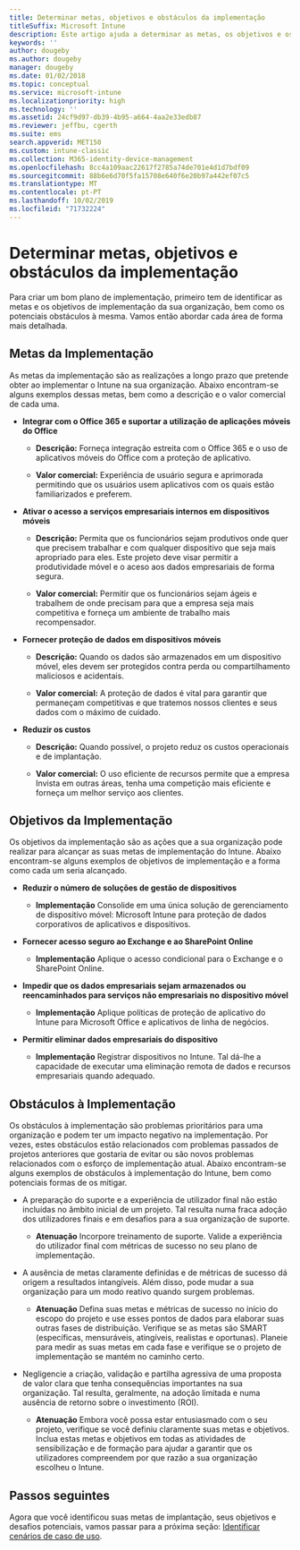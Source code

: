 ```yaml
---
title: Determinar metas, objetivos e obstáculos da implementação
titleSuffix: Microsoft Intune
description: Este artigo ajuda a determinar as metas, os objetivos e os obstáculos da implementação para uma implementação apenas na cloud do Microsoft Intune.
keywords: ''
author: dougeby
ms.author: dougeby
manager: dougeby
ms.date: 01/02/2018
ms.topic: conceptual
ms.service: microsoft-intune
ms.localizationpriority: high
ms.technology: ''
ms.assetid: 24cf9d97-db39-4b95-a664-4aa2e33edb87
ms.reviewer: jeffbu, cgerth
ms.suite: ems
search.appverid: MET150
ms.custom: intune-classic
ms.collection: M365-identity-device-management
ms.openlocfilehash: 8cc4a109aac22617f2785a74de701e4d1d7bdf09
ms.sourcegitcommit: 88b6e6d70f5fa15708e640f6e20b97a442ef07c5
ms.translationtype: MT
ms.contentlocale: pt-PT
ms.lasthandoff: 10/02/2019
ms.locfileid: "71732224"
---
```

# <a name="determine-deployment-goals-objectives-and-challenges"></a>Determinar metas, objetivos e obstáculos da implementação

Para criar um bom plano de implementação, primeiro tem de identificar as metas e os objetivos de implementação da sua organização, bem como os potenciais obstáculos à mesma. Vamos então abordar cada área de forma mais detalhada.

## <a name="deployment-goals"></a>Metas da Implementação

As metas da implementação são as realizações a longo prazo que pretende obter ao implementar o Intune na sua organização. Abaixo encontram-se alguns exemplos dessas metas, bem como a descrição e o valor comercial de cada uma.

- **Integrar com o Office 365 e suportar a utilização de aplicações móveis do Office**

  - **Descrição:** Forneça integração estreita com o Office 365 e o uso de aplicativos móveis do Office com a proteção de aplicativo.

  - **Valor comercial:** Experiência de usuário segura e aprimorada permitindo que os usuários usem aplicativos com os quais estão familiarizados e preferem.

- **Ativar o acesso a serviços empresariais internos em dispositivos móveis**

  - **Descrição:** Permita que os funcionários sejam produtivos onde quer que precisem trabalhar e com qualquer dispositivo que seja mais apropriado para eles. Este projeto deve visar permitir a produtividade móvel e o aceso aos dados empresariais de forma segura.

  - **Valor comercial:** Permitir que os funcionários sejam ágeis e trabalhem de onde precisam para que a empresa seja mais competitiva e forneça um ambiente de trabalho mais recompensador.

- **Fornecer proteção de dados em dispositivos móveis**

  - **Descrição:** Quando os dados são armazenados em um dispositivo móvel, eles devem ser protegidos contra perda ou compartilhamento maliciosos e acidentais.

  - **Valor comercial:** A proteção de dados é vital para garantir que permaneçam competitivas e que tratemos nossos clientes e seus dados com o máximo de cuidado.

- **Reduzir os custos**

  - **Descrição:** Quando possível, o projeto reduz os custos operacionais e de implantação.

  - **Valor comercial:** O uso eficiente de recursos permite que a empresa Invista em outras áreas, tenha uma competição mais eficiente e forneça um melhor serviço aos clientes.

## <a name="deployment-objectives"></a>Objetivos da Implementação

Os objetivos da implementação são as ações que a sua organização pode realizar para alcançar as suas metas de implementação do Intune. Abaixo encontram-se alguns exemplos de objetivos de implementação e a forma como cada um seria alcançado.

- **Reduzir o número de soluções de gestão de dispositivos**

  - **Implementação** Consolide em uma única solução de gerenciamento de dispositivo móvel: Microsoft Intune para proteção de dados corporativos de aplicativos e dispositivos.

- **Fornecer acesso seguro ao Exchange e ao SharePoint Online**

  - **Implementação** Aplique o acesso condicional para o Exchange e o SharePoint Online.

- **Impedir que os dados empresariais sejam armazenados ou reencaminhados para serviços não empresariais no dispositivo móvel**

  - **Implementação** Aplique políticas de proteção de aplicativo do Intune para Microsoft Office e aplicativos de linha de negócios.

- **Permitir eliminar dados empresariais do dispositivo**

  - **Implementação** Registrar dispositivos no Intune. Tal dá-lhe a capacidade de executar uma eliminação remota de dados e recursos empresariais quando adequado.

## <a name="deployment-challenges"></a>Obstáculos à Implementação

Os obstáculos à implementação são problemas prioritários para uma organização e podem ter um impacto negativo na implementação. Por vezes, estes obstáculos estão relacionados com problemas passados de projetos anteriores que gostaria de evitar ou são novos problemas relacionados com o esforço de implementação atual. Abaixo encontram-se alguns exemplos de obstáculos à implementação do Intune, bem como potenciais formas de os mitigar.

- A preparação do suporte e a experiência de utilizador final não estão incluídas no âmbito inicial de um projeto. Tal resulta numa fraca adoção dos utilizadores finais e em desafios para a sua organização de suporte.

  - **Atenuação** Incorpore treinamento de suporte. Valide a experiência do utilizador final com métricas de sucesso no seu plano de implementação.

- A ausência de metas claramente definidas e de métricas de sucesso dá origem a resultados intangíveis. Além disso, pode mudar a sua organização para um modo reativo quando surgem problemas.

  - **Atenuação** Defina suas metas e métricas de sucesso no início do escopo do projeto e use esses pontos de dados para elaborar suas outras fases de distribuição. Verifique se as metas são SMART (específicas, mensuráveis, atingíveis, realistas e oportunas). Planeie para medir as suas metas em cada fase e verifique se o projeto de implementação se mantém no caminho certo.

- Negligencie a criação, validação e partilha agressiva de uma proposta de valor clara que tenha consequências importantes na sua organização. Tal resulta, geralmente, na adoção limitada e numa ausência de retorno sobre o investimento (ROI).

  - **Atenuação** Embora você possa estar entusiasmado com o seu projeto, verifique se você definiu claramente suas metas e objetivos. Inclua estas metas e objetivos em todas as atividades de sensibilização e de formação para ajudar a garantir que os utilizadores compreendem por que razão a sua organização escolheu o Intune.

## <a name="next-steps"></a>Passos seguintes

Agora que você identificou suas metas de implantação, seus objetivos e desafios potenciais, vamos passar para a próxima seção: [Identificar cenários de caso de uso](planning-guide-scenarios.md).
